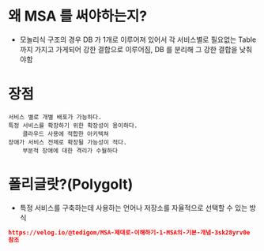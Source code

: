 # 왜 MSA 를 써야하는지?
- 모놀리식 구조의 경우 DB 가 1개로 이루어져 있어서 각 서비스별로 필요없는 Table 까지 가지고 가게되어 강한 결합으로 이루어짐, DB 를 분리해 그 강한 결합을 낮춰야함

# 장점
    서비스 별로 개별 배포가 가능하다.
    특정 서비스를 확장하기 위한 확장성이 용이하다.
        클라우드 사용에 적합한 아키텍쳐
    장애가 서비스 전체로 확장될 가능성이 적다.
        부분적 장애에 대한 격리가 수월하다

# 폴리글랏?(Polygolt)
- 특정 서비스를 구축하는데 사용하는 언어나 저장소를 자율적으로 선택할 수 있는 방식
 

```json
https://velog.io/@tedigom/MSA-제대로-이해하기-1-MSA의-기본-개념-3sk28yrv0e
참조
```